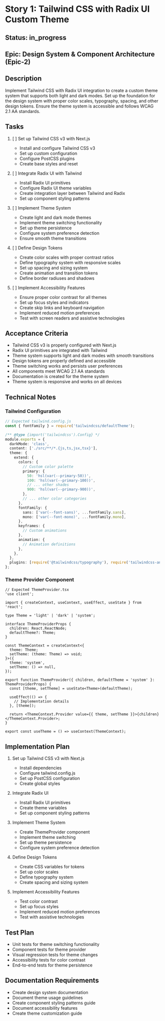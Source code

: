 # Story 1: Tailwind CSS with Radix UI Custom Theme

## Status: in_progress

## Epic: Design System & Component Architecture (Epic-2)

## Description

Implement Tailwind CSS with Radix UI integration to create a custom theme system that supports both light and dark modes. Set up the foundation for the design system with proper color scales, typography, spacing, and other design tokens. Ensure the theme system is accessible and follows WCAG 2.1 AA standards.

## Tasks

1. [ ] Set up Tailwind CSS v3 with Next.js

   - Install and configure Tailwind CSS v3
   - Set up custom configuration
   - Configure PostCSS plugins
   - Create base styles and reset

2. [ ] Integrate Radix UI with Tailwind

   - Install Radix UI primitives
   - Configure Radix UI theme variables
   - Create integration layer between Tailwind and Radix
   - Set up component styling patterns

3. [ ] Implement Theme System

   - Create light and dark mode themes
   - Implement theme switching functionality
   - Set up theme persistence
   - Configure system preference detection
   - Ensure smooth theme transitions

4. [ ] Define Design Tokens

   - Create color scales with proper contrast ratios
   - Define typography system with responsive scales
   - Set up spacing and sizing system
   - Create animation and transition tokens
   - Define border radiuses and shadows

5. [ ] Implement Accessibility Features
   - Ensure proper color contrast for all themes
   - Set up focus styles and indicators
   - Create skip links and keyboard navigation
   - Implement reduced motion preferences
   - Test with screen readers and assistive technologies

## Acceptance Criteria

- Tailwind CSS v3 is properly configured with Next.js
- Radix UI primitives are integrated with Tailwind
- Theme system supports light and dark modes with smooth transitions
- Design tokens are properly defined and accessible
- Theme switching works and persists user preferences
- All components meet WCAG 2.1 AA standards
- Documentation is created for the theme system
- Theme system is responsive and works on all devices

## Technical Notes

### Tailwind Configuration

```typescript
// Expected tailwind.config.js
const { fontFamily } = require('tailwindcss/defaultTheme');

/** @type {import('tailwindcss').Config} */
module.exports = {
  darkMode: 'class',
  content: ['./src/**/*.{js,ts,jsx,tsx}'],
  theme: {
    extend: {
      colors: {
        // Custom color palette
        primary: {
          50: 'hsl(var(--primary-50))',
          100: 'hsl(var(--primary-100))',
          // ... other shades
          900: 'hsl(var(--primary-900))',
        },
        // ... other color categories
      },
      fontFamily: {
        sans: ['var(--font-sans)', ...fontFamily.sans],
        mono: ['var(--font-mono)', ...fontFamily.mono],
      },
      keyframes: {
        // Custom animations
      },
      animation: {
        // Animation definitions
      },
    },
  },
  plugins: [require('@tailwindcss/typography'), require('tailwindcss-animate')],
};
```

### Theme Provider Component

```tsx
// Expected ThemeProvider.tsx
'use client';

import { createContext, useContext, useEffect, useState } from 'react';

type Theme = 'light' | 'dark' | 'system';

interface ThemeProviderProps {
  children: React.ReactNode;
  defaultTheme?: Theme;
}

const ThemeContext = createContext<{
  theme: Theme;
  setTheme: (theme: Theme) => void;
}>({
  theme: 'system',
  setTheme: () => null,
});

export function ThemeProvider({ children, defaultTheme = 'system' }: ThemeProviderProps) {
  const [theme, setTheme] = useState<Theme>(defaultTheme);

  useEffect(() => {
    // Implementation details
  }, [theme]);

  return <ThemeContext.Provider value={{ theme, setTheme }}>{children}</ThemeContext.Provider>;
}

export const useTheme = () => useContext(ThemeContext);
```

## Implementation Plan

1. Set up Tailwind CSS v3 with Next.js

   - Install dependencies
   - Configure tailwind.config.js
   - Set up PostCSS configuration
   - Create global styles

2. Integrate Radix UI

   - Install Radix UI primitives
   - Create theme variables
   - Set up component styling patterns

3. Implement Theme System

   - Create ThemeProvider component
   - Implement theme switching
   - Set up theme persistence
   - Configure system preference detection

4. Define Design Tokens

   - Create CSS variables for tokens
   - Set up color scales
   - Define typography system
   - Create spacing and sizing system

5. Implement Accessibility Features
   - Test color contrast
   - Set up focus styles
   - Implement reduced motion preferences
   - Test with assistive technologies

## Test Plan

- Unit tests for theme switching functionality
- Component tests for theme provider
- Visual regression tests for theme changes
- Accessibility tests for color contrast
- End-to-end tests for theme persistence

## Documentation Requirements

- Create design system documentation
- Document theme usage guidelines
- Create component styling patterns guide
- Document accessibility features
- Create theme customization guide
